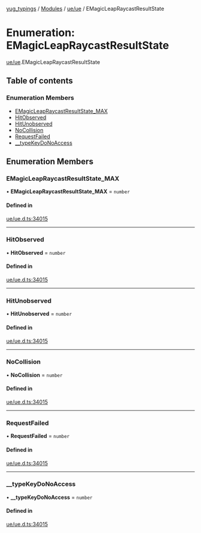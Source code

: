 [yug_typings](../README.md) / [Modules](../modules.md) / [ue/ue](../modules/ue_ue.md) / EMagicLeapRaycastResultState

# Enumeration: EMagicLeapRaycastResultState

[ue/ue](../modules/ue_ue.md).EMagicLeapRaycastResultState

## Table of contents

### Enumeration Members

- [EMagicLeapRaycastResultState\_MAX](ue_ue.EMagicLeapRaycastResultState.md#emagicleapraycastresultstate_max)
- [HitObserved](ue_ue.EMagicLeapRaycastResultState.md#hitobserved)
- [HitUnobserved](ue_ue.EMagicLeapRaycastResultState.md#hitunobserved)
- [NoCollision](ue_ue.EMagicLeapRaycastResultState.md#nocollision)
- [RequestFailed](ue_ue.EMagicLeapRaycastResultState.md#requestfailed)
- [\_\_typeKeyDoNoAccess](ue_ue.EMagicLeapRaycastResultState.md#__typekeydonoaccess)

## Enumeration Members

### EMagicLeapRaycastResultState\_MAX

• **EMagicLeapRaycastResultState\_MAX** = `number`

#### Defined in

[ue/ue.d.ts:34015](https://github.com/YugMetaverse/yug_typings/blob/b7d9b19/ue/ue.d.ts#L34015)

___

### HitObserved

• **HitObserved** = `number`

#### Defined in

[ue/ue.d.ts:34015](https://github.com/YugMetaverse/yug_typings/blob/b7d9b19/ue/ue.d.ts#L34015)

___

### HitUnobserved

• **HitUnobserved** = `number`

#### Defined in

[ue/ue.d.ts:34015](https://github.com/YugMetaverse/yug_typings/blob/b7d9b19/ue/ue.d.ts#L34015)

___

### NoCollision

• **NoCollision** = `number`

#### Defined in

[ue/ue.d.ts:34015](https://github.com/YugMetaverse/yug_typings/blob/b7d9b19/ue/ue.d.ts#L34015)

___

### RequestFailed

• **RequestFailed** = `number`

#### Defined in

[ue/ue.d.ts:34015](https://github.com/YugMetaverse/yug_typings/blob/b7d9b19/ue/ue.d.ts#L34015)

___

### \_\_typeKeyDoNoAccess

• **\_\_typeKeyDoNoAccess** = `number`

#### Defined in

[ue/ue.d.ts:34015](https://github.com/YugMetaverse/yug_typings/blob/b7d9b19/ue/ue.d.ts#L34015)
